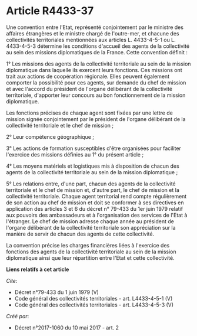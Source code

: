 # Article R4433-37

Une convention entre l'Etat, représenté conjointement par le ministre des affaires étrangères et le ministre chargé de
l'outre-mer, et chacune des collectivités territoriales mentionnées aux articles L. 4433-4-5-1 ou L. 4433-4-5-3 détermine les
conditions d'accueil des agents de la collectivité au sein des missions diplomatiques de la France. Cette convention
définit : 

1° Les missions des agents de la collectivité territoriale au sein de la mission diplomatique dans laquelle ils exercent
leurs fonctions. Ces missions ont trait aux actions de coopération régionale. Elles peuvent également comporter la
possibilité pour ces agents, sur demande du chef de mission et avec l'accord du président de l'organe délibérant de la
collectivité territoriale, d'apporter leur concours au bon fonctionnement de la mission diplomatique. 

Les fonctions précises de chaque agent sont fixées par une lettre de mission signée conjointement par le président de
l'organe délibérant de la collectivité territoriale et le chef de mission ; 

2° Leur compétence géographique ; 

3° Les actions de formation susceptibles d'être organisées pour faciliter l'exercice des missions définies au 1° du présent
article ; 

4° Les moyens matériels et logistiques mis à disposition de chacun des agents de la collectivité territoriale au sein de la
mission diplomatique ; 

5° Les relations entre, d'une part, chacun des agents de la collectivité territoriale et le chef de mission et, d'autre part,
le chef de mission et la collectivité territoriale. Chaque agent territorial rend compte régulièrement de son action au chef
de mission et doit se conformer à ses directives en application des articles 3 et 6 du décret n° 79-433 du 1er juin 1979
relatif aux pouvoirs des ambassadeurs et à l'organisation des services de l'Etat à l'étranger. Le chef de mission adresse
chaque année au président de l'organe délibérant de la collectivité territoriale son appréciation sur la manière de servir de
chacun des agents de cette collectivité. 

La convention précise les charges financières liées à l'exercice des fonctions des agents de la collectivité territoriale au
sein de la mission diplomatique ainsi que leur répartition entre l'Etat et cette collectivité.

**Liens relatifs à cet article**

_Cite_:

  - Décret n°79-433 du 1 juin 1979 (V)
  - Code général des collectivités territoriales - art. L4433-4-5-1 (V)
  - Code général des collectivités territoriales - art. L4433-4-5-3 (V)

_Créé par_:

  - Décret n°2017-1060 du 10 mai 2017 - art. 2
